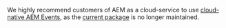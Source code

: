 <InlineAlert variant="warning" slots="text"/>

We highly recommend customers of AEM as a cloud-service to use [cloud-native AEM Events](/src/pages/guides/using/aem/cloud-native/index.md), as the [current package](https://github.com/adobe/aio-lib-java/tree/main/aem/aio_aem_events) is no longer maintained.
